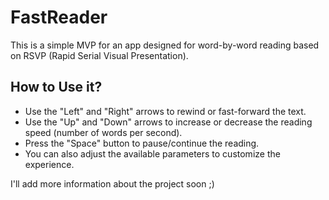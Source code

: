 # FastReader

This is a simple MVP for an app designed for word-by-word reading based on RSVP (Rapid Serial Visual Presentation).

## How to Use it?

- Use the "Left" and "Right" arrows to rewind or fast-forward the text.
- Use the "Up" and "Down" arrows to increase or decrease the reading speed (number of words per second).
- Press the "Space" button to pause/continue the reading.
- You can also adjust the available parameters to customize the experience.

I'll add more information about the project soon ;)
